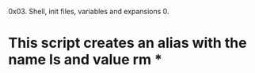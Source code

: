 0x03. Shell, init files, variables and expansions
0. <o>
# This script creates an alias with the name ls and value rm *

